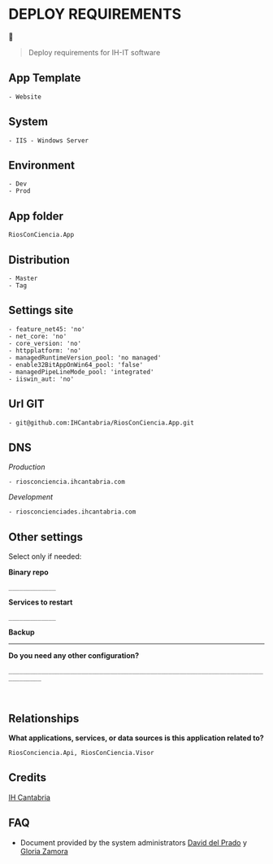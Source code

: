 # DEPLOY REQUIREMENTS

🚀
<br>

> Deploy requirements for IH-IT software
> <br>

## App Template

    - Website

## System

    - IIS - Windows Server

## Environment

    - Dev
    - Prod

## App folder

`RiosConCiencia.App`

## Distribution

    - Master
    - Tag
	
## Settings site
    - feature_net45: 'no'
    - net_core: 'no'
    - core_version: 'no'
    - httpplatform: 'no'
    - managedRuntimeVersion_pool: 'no managed'
    - enable32BitAppOnWin64_pool: 'false'
    - managedPipeLineMode_pool: 'integrated'
    - iiswin_aut: 'no'

## Url GIT

    - git@github.com:IHCantabria/RiosConCiencia.App.git

## DNS

_Production_

    - riosconciencia.ihcantabria.com

_Development_

    - riosconcienciades.ihcantabria.com

## Other settings

Select only if needed:

**Binary repo**

`_____________`

**Services to restart**

`_____________`

**Backup**

---

**Do you need any other configuration?**

`_______________________________________________________________________________`

<br>

## Relationships

**What applications, services, or data sources is this application related to?**

`RiosConciencia.Api, RiosConCiencia.Visor`

## Credits

[IH Cantabria](https://github.com/IHCantabria)

## FAQ

- Document provided by the system administrators [David del Prado](https://ihcantabria.com/directorio-personal/tecnologo/david-del-prado-secadas/) y [Gloria Zamora](https://ihcantabria.com/directorio-personal/tecnologo/gloria-zamora/)

